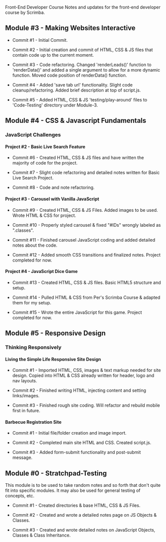 Front-End Developer Course
Notes and updates for the front-end developer course by Scrimba.

## Module #3 - Making Websites Interactive

- Commit #1 - Initial Commit.

- Commit #2 - Initial creation and commit of HTML, CSS & JS files that contain code up to the current moment.

- Commit #3 - Code refactoring. Changed 'renderLeads()' function to 'renderData()' and added a single argument to allow for a more dynamic function. Moved code position of renderData() function.

- Commit #4 - Added 'save tab url' functionality. Slight code cleanup/refactoring. Added brief description at top of script.js.

- Commit #5 - Added HTML, CSS & JS 'testing/play-around' files to 'Code-Testing' directory under Module-3.


## Module #4 - CSS & Javascript Fundamentals
### JavaScript Challenges

#### Project #2 - Basic Live Search Feature

- Commit #6 - Created HTML, CSS & JS files and have written the majority of code for the project.

- Commit #7 - Slight code refactoring and detailed notes written for Basic Live Search Project.

- Commit #8 - Code and note refactoring.

#### Project #3 - Carousel with Vanilla JavaScript

- Commit #9 - Created HTML, CSS & JS Files. Added images to be used. Wrote HTML & CSS for project.

- Commit #10 - Properly styled carousel & fixed "#IDs" wrongly labeled as ".classes".

- Commit #11 - Finished carousel JavaScript coding and added detailed notes about the code.

- Commit #12 - Added smooth CSS transitions and finalized notes. Project completed for now.

#### Project #4 - JavaScript Dice Game

- Commit #13 - Created HTML, CSS & JS files. Basic HTML5 structure and setup.

- Commit #14 - Pulled HTML & CSS from Per's Scrimba Course & adapted them for my setup.

- Commit #15 - Wrote the entire JavaScript for this game. Project completed for now.


## Module #5 - Responsive Design

###  Thinking Responsively
#### Living the Simple Life Responsive Site Design

- Commit #1 - Imported HTML, CSS, images & text markup needed for site design. Copied into HTML & CSS already written for header, logo and nav layouts.

- Commit #2 - Finished writing HTML, injecting content and setting links/images.

- Commit #3 - Finished rough site coding. Will refactor and rebuild mobile first in future.

#### Barbecue Registration Site

- Commit #1 - Initial file/folder creation and image import.

- Commit #2 - Completed main site HTML and CSS. Created script.js.

- Commit #3 - Added form-submit functionality and post-submit message.


## Module #0 - Stratchpad-Testing
This module is to be used to take random notes and so forth that don't quite fit into specific modules. It may also be used for general testing of concepts, etc.

- Commit #1 - Created directories & base HTML, CSS & JS Files.

- Commit #2 - Created and wrote a detailed notes page on JS Objects & Classes.

- Commit #3 - Created and wrote detailed notes on JavaScript Objects, Classes & Class Inheritance.